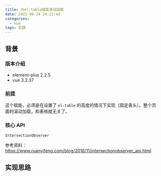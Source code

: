 ```yaml
---
title: 为el-table赋能滚动加载
date: 2022-06-24 14:22:43
categories:
  - Vue
tags: 实践
---
```


<div></div>

<!-- more -->

## 背景

### 版本介绍

- element-plus 2.2.5
- vue 3.2.37

### 前提

这个赋能，必须是在设置了 `el-table` 的高度的情况下实现（固定表头）。整个页面的滚动加载，和表格就无关了。

### 核心 API

`IntersectionObserver`

参考资料：https://www.ruanyifeng.com/blog/2016/11/intersectionobserver_api.html

## 实现思路
